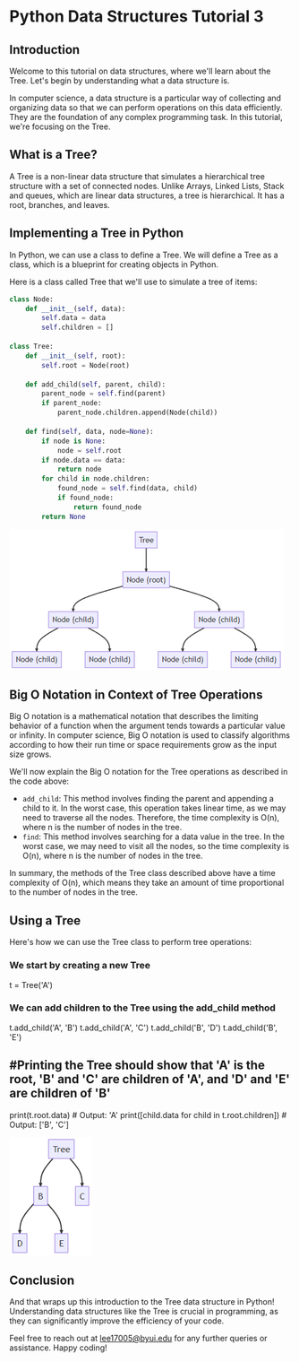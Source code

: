 # Python Data Structures Tutorial 3

## Introduction

Welcome to this tutorial on data structures, where we'll learn about the Tree. Let's begin by understanding what a data structure is.

In computer science, a data structure is a particular way of collecting and organizing data so that we can perform operations on this data efficiently. They are the foundation of any complex programming task. In this tutorial, we're focusing on the Tree.

## What is a Tree?

A Tree is a non-linear data structure that simulates a hierarchical tree structure with a set of connected nodes. Unlike Arrays, Linked Lists, Stack and queues, which are linear data structures, a tree is hierarchical. It has a root, branches, and leaves.

## Implementing a Tree in Python

In Python, we can use a class to define a Tree. We will define a Tree as a class, which is a blueprint for creating objects in Python.

Here is a class called Tree that we'll use to simulate a tree of items:

```python
class Node:
    def __init__(self, data):
        self.data = data
        self.children = []

class Tree:
    def __init__(self, root):
        self.root = Node(root)

    def add_child(self, parent, child):
        parent_node = self.find(parent)
        if parent_node:
            parent_node.children.append(Node(child))

    def find(self, data, node=None):
        if node is None:
            node = self.root
        if node.data == data:
            return node
        for child in node.children:
            found_node = self.find(data, child)
            if found_node:
                return found_node
        return None
```

![Tree Example Image](media/tree1.png)

## Big O Notation in Context of Tree Operations

Big O notation is a mathematical notation that describes the limiting behavior of a function when the argument tends towards a particular value or infinity. In computer science, Big O notation is used to classify algorithms according to how their run time or space requirements grow as the input size grows.

We'll now explain the Big O notation for the Tree operations as described in the code above:

- `add_child`: This method involves finding the parent and appending a child to it. In the worst case, this operation takes linear time, as we may need to traverse all the nodes. Therefore, the time complexity is O(n), where n is the number of nodes in the tree.
- `find`: This method involves searching for a data value in the tree. In the worst case, we may need to visit all the nodes, so the time complexity is O(n), where n is the number of nodes in the tree.

In summary, the methods of the Tree class described above have a time complexity of O(n), which means they take an amount of time proportional to the number of nodes in the tree.

## Using a Tree

Here's how we can use the Tree class to perform tree operations:

### We start by creating a new Tree

t = Tree('A')

### We can add children to the Tree using the add_child method

t.add_child('A', 'B')
t.add_child('A', 'C')
t.add_child('B', 'D')
t.add_child('B', 'E')

## #Printing the Tree should show that 'A' is the root, 'B' and 'C' are children of 'A', and 'D' and 'E' are children of 'B'

print(t.root.data) # Output: 'A'
print([child.data for child in t.root.children]) # Output: ['B', 'C']

![Tree Example Image](media/tree2.png)

## Conclusion

And that wraps up this introduction to the Tree data structure in Python! Understanding data structures like the Tree is crucial in programming, as they can significantly improve the efficiency of your code.

Feel free to reach out at lee17005@byui.edu for any further queries or assistance. Happy coding!
